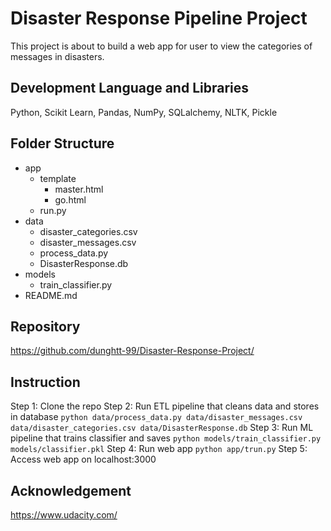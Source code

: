 # Disaster Response Pipeline Project
This project is about to build a web app for user to view the categories of messages in disasters.

## Development Language and Libraries
Python, Scikit Learn, Pandas, NumPy, SQLalchemy, NLTK, Pickle

## Folder Structure
- app
	- template
		- master.html
		- go.html
	- run.py
- data
	- disaster_categories.csv
	- disaster_messages.csv
	- process_data.py
	- DisasterResponse.db
- models
	- train_classifier.py
- README.md

## Repository
https://github.com/dunghtt-99/Disaster-Response-Project/

## Instruction
Step 1: Clone the repo
Step 2: Run ETL pipeline that cleans data and stores in database
        `python data/process_data.py data/disaster_messages.csv data/disaster_categories.csv data/DisasterResponse.db`
Step 3: Run ML pipeline that trains classifier and saves
        `python models/train_classifier.py models/classifier.pkl`
Step 4: Run web app
	`python app/trun.py`
Step 5: Access web app on localhost:3000

## Acknowledgement
https://www.udacity.com/
